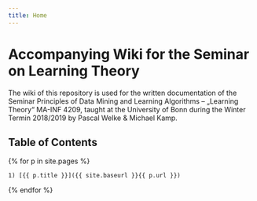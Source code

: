 ```yaml
---
title: Home
---
```


# Accompanying Wiki for the Seminar on Learning Theory

The wiki of this repository is used for the written documentation of the Seminar Principles of Data Mining and Learning Algorithms – „Learning Theory“ MA-INF 4209, taught at the University of Bonn during the Winter Termin 2018/2019 by Pascal Welke & Michael Kamp.

## Table of Contents

{% for p in site.pages %}

    1) [{{ p.title }}]({{ site.baseurl }}{{ p.url }})

{% endfor %}

